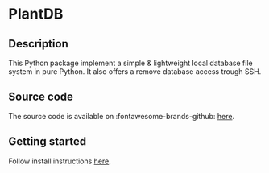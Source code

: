 # PlantDB

## Description
This Python package implement a simple & lightweight local database file system in pure Python.
It also offers a remove database access trough SSH.

## Source code
The source code is available on :fontawesome-brands-github: [here](https://github.com/romi/plantdb).  

## Getting started
Follow install instructions [here](../install/plantdb_setup.md).

